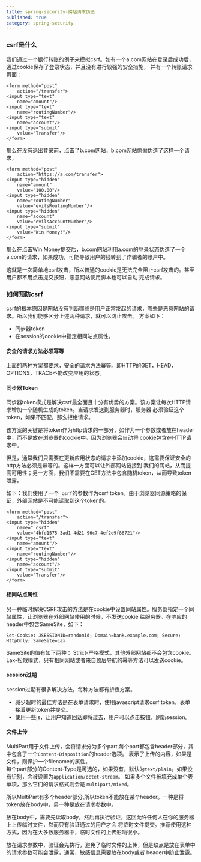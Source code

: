 ```yaml
---
title: spring-security-跨站请求伪造
published: true
category: spring-security
---
```


### csrf是什么

我们通过一个银行转账的例子来模拟csrf。如有一个a.com网站在登录后成功后，通过cookie保存了登录状态，并且没有进行较强的安全措施，
并有一个转账请求页面：
```
<form method="post"
    action="/transfer">
<input type="text"
    name="amount"/>
<input type="text"
    name="routingNumber"/>
<input type="text"
    name="account"/>
<input type="submit"
    value="Transfer"/>
</form>
```
那么在没有退出登录前，点击了b.com网站，b.com网站偷偷伪造了这样一个请求，
```
<form method="post"
    action="https://a.com/transfer">
<input type="hidden"
    name="amount"
    value="100.00"/>
<input type="hidden"
    name="routingNumber"
    value="evilsRoutingNumber"/>
<input type="hidden"
    name="account"
    value="evilsAccountNumber"/>
<input type="submit"
    value="Win Money!"/>
</form>
```
那么在点击Win Money提交后，b.com网站利用a.com的登录状态伪造了一个a.com的请求，如果成功，可能导致用户的钱转到了诈骗者的账户中。

这就是一次简单地csrf攻击，所以普通的cookie是无法完全阻止csrf攻击的。甚至用户都不用点击提交按钮，恶意网站使用脚本也可以自动
完成请求。

### 如何预防csrf
csrf的根本原因是网站没有判断哪些是用户正常发起的请求，哪些是恶意网站的请求。所以我们能够区分上述两种请求，就可以防止攻击。
方案如下：
* 同步器token
* 在session的cookie中指定相同站点属性。

#### 安全的请求方法必须幂等
上面的两种方案都要求，安全的请求方法幂等。即HTTP的GET，HEAD，OPTIONS，TRACE不能改变应用的状态。

#### 同步器Token
同步器token模式是解决csrf最全面且十分有优势的方案。该方案让每次HTTP请求增加一个随机生成的token。当请求发送到服务器时，服务器
必须验证这个token，如果不匹配，那么拒绝请求。

该方案的关键是将token作为http请求的一部分，如作为一个参数或者放在header中，而不是放在浏览器的cookie中。因为浏览器会自动将
cookie包含在HTTP请求中。

但是，通常我们只需要在更新应用状态的请求中添加cookie，这需要保证安全的http方法必须是幂等的。这样一方面可以让外部网站链接到
我们的网站，从而提高可用性；另一方面，我们不需要在GET方法中包含随机token，从而导致token泄露。

如下：我们使用了一个`_csrf`的参数作为csrf token。由于浏览器同源策略的保证，外部网站是不可能读取到这个token的。
```
<form method="post"
    action="/transfer">
<input type="hidden"
    name="_csrf"
    value="4bfd1575-3ad1-4d21-96c7-4ef2d9f86721"/>
<input type="text"
    name="amount"/>
<input type="text"
    name="routingNumber"/>
<input type="hidden"
    name="account"/>
<input type="submit"
    value="Transfer"/>
</form>
```

#### 相同站点属性
另一种临时解决CSRF攻击的方法是在cookie中设置同站属性。服务器指定一个同站属性，让浏览器在外部网站使用的时候，不发送cookie
给服务器。在响应的header中包含SameSite，如下：
```
Set-Cookie: JSESSIONID=randomid; Domain=bank.example.com; Secure; HttpOnly; SameSite=Lax
```
SameSite的值有如下两种：
Strict-严格模式，其他外部网站都不会包含cookie。
Lax-松散模式，只有相同网站或者来自顶层导航的幂等方法可以发送cookie。

#### session过期
session过期有很多解决方法，每种方法都有折衷方案。
* 减少超时的最佳方法是在表单请求时，使用javascript请求csrf token，表单接着更新token并提交。
* 使用一些js，让用户知道回话即将过去，用户可以点击按钮，刷新session。


#### 文件上传
MultiPart用于文件上传，会将请求分为多个part,每个part都包含header部分，其中包含了一个`Content-Disposition`的header选项。
表示了上传的内容，如果是文件，则保护一个filename的属性。        
每个part部分的Content-Type是可选的，如果没有，默认为`text/plain`。如果没有识别，会被设置为`application/octet-stream`。
如果多个文件被填充成单个表单项，那么它们的请求格式则会是 `multipart/mixed`。

所以MultiPart有多个header部分,所以token不能放在某个header。一种是将token放在body中，另一种是放在请求参数中。

放在body中，需要先读取body，然后再执行验证，这回允许任何人在你的服务器上上传临时文件，然而只有验证通过的用户才会
将临时文件提交。推荐使用这种方式，因为在大多数服务器中，临时文件的上传影响很小。

放在请求参数中，验证会先执行，避免了临时文件的上传，但是缺点是放在表单中的请求参数可能会泄露，通常，敏感信息需要放在body或者
header中防止泄露。

